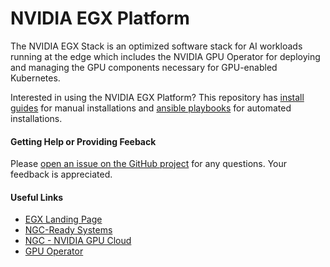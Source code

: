 # NVIDIA EGX Platform

The NVIDIA EGX Stack is an optimized software stack for AI workloads running at the edge which includes the NVIDIA GPU Operator for deploying and managing the GPU components necessary for GPU-enabled Kubernetes.

Interested in using the NVIDIA EGX Platform? This repository has [install guides](https://github.com/NVIDIA/egx-platform/tree/master/Install%20Guides) for manual installations and [ansible playbooks](https://github.com/NVIDIA/egx-platform/tree/master/Playbooks) for automated installations.

#### Getting Help or Providing Feeback

Please [open an issue on the GitHub project](https://github.com/NVIDIA/egx-platform/issues) for any questions. Your feedback is appreciated.

#### Useful Links
- [EGX Landing Page](https://www.nvidia.com/en-us/data-center/products/egx-edge-computing/)
- [NGC-Ready Systems](https://docs.nvidia.com/ngc/ngc-ready-systems/index.html)
- [NGC - NVIDIA GPU Cloud](https://ngc.nvidia.com/catalog/all)
- [GPU Operator](https://github.com/NVIDIA/gpu-operator)
